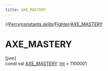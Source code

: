 ```yaml
---
title: AXE_MASTERY
---
```

//[Perry](../../../index.html)/[constants.skills](../index.html)/[Fighter](index.html)/[AXE_MASTERY](-a-x-e_-m-a-s-t-e-r-y.html)



# AXE_MASTERY



[jvm]\
const val [AXE_MASTERY](-a-x-e_-m-a-s-t-e-r-y.html): [Int](https://kotlinlang.org/api/latest/jvm/stdlib/kotlin/-int/index.html) = 1100001




